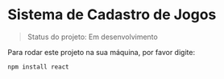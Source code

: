 <h1>Sistema de Cadastro de Jogos</h1>

> Status do projeto: Em desenvolvimento

Para rodar este projeto na sua máquina, por favor digite:

```
npm install react
```
